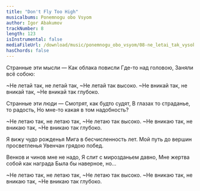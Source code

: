 ```yaml
---
title: "Don't Fly Too High"
musicalbums: Ponemnogu obo Vsyom
author: Igor Abakumov
trackNumber: 8
length: 123
isInstrumental: false
mediaFileUrl: /download/music/ponemnogu_obo_vsyom/08-ne_letai_tak_vysoko.mp3
hasChords: false
---
```


Странные эти мысли —
Как облака повисли
Где-то над головою,
Заняли всё собою:

~Не летай так, не летай так,
~Не летай так высоко.
~Не вникай так, не вникай так,
~Не вникай так глубоко.

Странные эти люди —
Смотрят, как будто судят,
В глазах то страданье, то радость,
Но мне-то какая в том надобность?

~Не летаю так, не летаю так,
~Не летаю так высоко.
~Не вникаю так, не вникаю так,
~Не вникаю так глубоко.

Я вижу чудо рожденья
Мига в бесчисленность лет.
Мой путь до вершин просветленья
Увенчан грядою побед.

Венков и чинов мне не надо,
Я слит с мирозданьем давно,
Мне жертва собой как награда
Была бы наверное, но…

~Не летаю так, не летаю так,
~Не летаю так высоко.
~Не вникаю так, не вникаю так,
~Не вникаю так глубоко.

